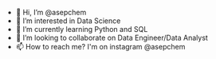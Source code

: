 - 👋 Hi, I’m @asepchem
- 👀 I’m interested in Data Science
- 🌱 I’m currently learning Python and SQL
- 💞️ I’m looking to collaborate on Data Engineer/Data Analyst
- 📫 How to reach me? I'm on instagram @asepchem

<!---
asepchem/asepchem is a ✨ special ✨ repository because its `README.md` (this file) appears on your GitHub profile.
You can click the Preview link to take a look at your changes.
--->
